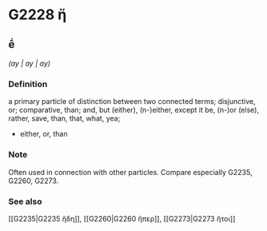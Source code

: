 # G2228 ἤ

## ḗ

_(ay | ay | ay)_

### Definition

a primary particle of distinction between two connected terms; disjunctive, or; comparative, than; and, but (either), (n-)either, except it be, (n-)or (else), rather, save, than, that, what, yea; 

- either, or, than

### Note

Often used in connection with other particles. Compare especially G2235, G2260, G2273.

### See also

[[G2235|G2235 ἤδη]], [[G2260|G2260 ἤπερ]], [[G2273|G2273 ἤτοι]]
